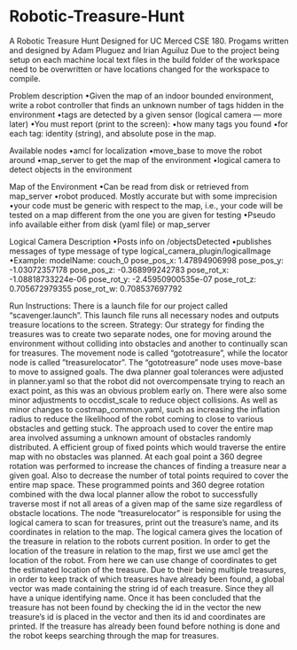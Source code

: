 # Robotic-Treasure-Hunt
A Robotic Treasure Hunt Designed for UC Merced CSE 180.
Progams written and designed by Adam Pluguez and Irian Aguiluz
Due to the project being setup on each machine local text files in the build folder of the workspace need to be overwritten or have locations changed for the workspace to compile.

Problem description
•Given the map of an indoor bounded environment, write a robot controller that finds an unknown number of 
tags hidden in the environment 
•tags are detected by a given sensor (logical camera — more later) 
•You must report (print to the screen):
•how many tags you found 
•for each tag: identity (string), and absolute pose in the map.

Available nodes
•amcl for localization 
•move_base to move the robot around 
•map_server to get the map of the environment
•logical camera to detect objects in the environment

Map of the Environment
•Can be read from disk or retrieved from map_server
•robot produced. Mostly accurate but with some imprecision 
•your code must be generic with respect to the map,
i.e., your code will be tested on a map different from the one you are given for testing 
•Pseudo info available either from disk (yaml file) or map_server

Logical Camera Description
•Posts info on /objectsDetected
•publishes messages of type message of type logical_camera_plugin/logicalImage
•Example:
modelName: couch_0 
pose_pos_x: 1.47894906998 
pose_pos_y: -1.03072357178 
pose_pos_z: -0.368999242783 
pose_rot_x: -1.08818733224e-06 
pose_rot_y: -2.45950900535e-07 
pose_rot_z: 0.705672979355 
pose_rot_w: 0.708537697792

Run Instructions:
	There is a launch file for our project called “scavenger.launch”. This launch file runs all necessary nodes and outputs treasure locations to the screen.
Strategy:
	Our strategy for finding the treasures was to create two separate nodes, one for moving around the environment without colliding into obstacles and another to continually scan for treasures. The movement node is called “gototreasure”, while the locator node is called ”treasurelocator”.
The “gototreasure” node uses move-base to move to assigned goals. The dwa planner goal tolerances were adjusted in planner.yaml so that the robot did not overcompensate trying to reach an exact point, as this was an obvious problem early on. There were also some minor adjustments to occdist_scale to reduce object collisions. As well as minor changes to costmap_common.yaml, such as increasing the  inflation radius to reduce the likelihood of the robot coming to close to various obstacles and getting stuck. The approach used to cover the entire map area involved assuming a unknown amount of obstacles randomly distributed. A efficient group of fixed points which would traverse the entire map with no obstacles was planned. At each goal point a 360 degree rotation was performed to increase the chances of finding a treasure near a given goal. Also to decrease the number of total points required to cover the entire map space. These programmed points and 360 degree rotation combined with the dwa local planner allow the robot to successfully traverse most if not all areas of a given map of the same size regardless of obstacle locations. 
The node “treasurelocator” is responsible for using the logical camera to scan for treasures, print out the treasure’s name, and its coordinates in relation to the map. The logical camera gives the location of the treasure in relation to the robots current position.  In order to get the location of the treasure in relation to the map, first we use amcl get the location of the robot. From here we can use change of coordinates to get the estimated location of the treasure. Due to their being multiple treasures, in order to keep track of which treasures have already been found, a global vector was made containing the string id of each treasure. Since they all have a unique identifying name. Once it has been concluded that the treasure has not been found by checking the id in the vector  the new treasure’s id is placed in the vector and then its id and coordinates are printed. If the treasure has already been found before nothing is done and the robot keeps searching through the map for treasures.


